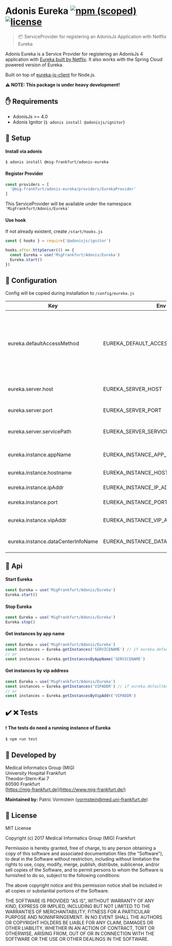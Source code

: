 # Adonis Eureka [![npm (scoped)](https://img.shields.io/npm/v/@mig-frankfurt/adonis-eureka.svg?style=flat-square)](https://www.npmjs.com/package/@mig-frankfurtadonis-eureka) [![license](https://img.shields.io/github/license/mashape/apistatus.svg?style=flat-square)](https://github.com/mig-frankfurt/adonis-eureka/blob/master/LICENSE.txt)

> :package: ServiceProvider for registering an AdonisJs Application with Netflix Eureka

Adonis Eureka is a Service Provider for registering an AdonisJs 4 application with [Eureka built by Netflix](https://github.com/Netflix/eureka). It also works with the Spring Cloud powered version of Eureka.

Built on top of [eureka-js-client](https://github.com/jquatier/eureka-js-client) for Node.js. 

**:warning: NOTE: This package is under heavy development!**

## :hand: Requirements
 - AdonisJs >= 4.0
 - Adonis Ignitor (```$ adonis install @adonisjs/ignitor```)
 
## :hammer: Setup

#### Install via adonis

```shell
$ adonis install @mig-frankfurt/adonis-eureka
```

#### Register Provider

```javascript
const providers = [
  '@mig-frankfurt/adonis-eureka/providers/EurekaProvider'
]
```

This ServiceProvider will be available under the namespace `'MigFrankfurt/Adonis/Eureka'`

#### Use hook

If not already existent, create `/start/hooks.js`

```js
const { hooks } = require('@adonisjs/ignitor')

hooks.after.httpServer(() => {
  const Eureka = use('MigFrankfurt/Adonis/Eureka')
  Eureka.start()
})
```

## :wrench: Configuration

Config will be copied during installation to `/config/eureka.js`

| Key | Env | Default | Description |
| --- | --- | --- | --- |
| eureka.defaultAccessMethod | EUREKA_DEFAULT_ACCESS_METHOD | 'byAppName' | Define the default access method for other instances. Possible: 'byAppName' or 'byVipAddr' |
|||||
| eureka.server.host | EUREKA_SERVER_HOST | 'localhost' | Hostname of the Eureka Server |
| eureka.server.port | EUREKA_SERVER_PORT | 8761 | Port of the Eureka Server  |
| eureka.server.servicePath | EUREKA_SERVER_SERVICE_PATH | '/eureka/apps/' | ServicePath of the Eureka Server|
|||||
| eureka.instance.appName | EUREKA_INSTANCE_APP_NAME | 'AdonisJs Instance' | Instance name shown in Eureka |
| eureka.instance.hostname | EUREKA_INSTANCE_HOSTNAME | 'localhost' | Hostname of the instance |
| eureka.instance.ipAddr | EUREKA_INSTANCE_IP_ADDRESS | ENV('HOST') | IP address of the instance |
| eureka.instance.port | EUREKA_INSTANCE_PORT | ENV('PORT') | Port of the instance |
| eureka.instance.vipAddr | EUREKA_INSTANCE_VIP_ADDRESSS | 'adonisjs.instance' | Vip address of the instance |
| eureka.instance.dataCenterInfoName | EUREKA_INSTANCE_DATACENTER_INFO_NAME | 'MyOwn' | Datacenter Info Name of the Instance |

## :satellite: Api

#### Start Eureka

```js
const Eureka = use('MigFrankfurt/Adonis/Eureka')
Eureka.start()
```

#### Stop Eureka

```js
const Eureka = use('MigFrankfurt/Adonis/Eureka')
Eureka.stop()
```

#### Get instances by app name

```js
const Eureka = use('MigFrankfurt/Adonis/Eureka')
const instances = Eureka.getInstances('SERVICENAME') // if eureka.defaultAccessMethod === 'byAppName'
// or
const instances = Eureka.getInstancesByAppName('SERVICENAME')
```

#### Get instances by vip address

```js
const Eureka = use('MigFrankfurt/Adonis/Eureka')
const instances = Eureka.getInstances('VIPADDR') // if eureka.defaultAccessMethod === 'byVipAddr'
// or
const instances = Eureka.getInstancesByVipAddr('VIPADDR')
```

## :heavy_check_mark: :x: Tests

:exclamation: **The tests do need a running instance of Eureka**

```js
$ npm run test
```

## :hospital: Developed by

Medical Informatics Group (MIG)\
University Hospital Frankfurt\
Theodor-Stern-Kai 7\
60590 Frankfurt\
[https://mig-frankfurt.de](https://www.mig-frankfurt.de/)

**Maintained by:** Patric Vormstein (vormstein@med.uni-frankfurt.de)

## :page_with_curl: License

MIT License

Copyright (c) 2017 Medical Informatics Group (MIG) Frankfurt

Permission is hereby granted, free of charge, to any person obtaining a copy
of this software and associated documentation files (the "Software"), to deal
in the Software without restriction, including without limitation the rights
to use, copy, modify, merge, publish, distribute, sublicense, and/or sell
copies of the Software, and to permit persons to whom the Software is
furnished to do so, subject to the following conditions:

The above copyright notice and this permission notice shall be included in all
copies or substantial portions of the Software.

THE SOFTWARE IS PROVIDED "AS IS", WITHOUT WARRANTY OF ANY KIND, EXPRESS OR
IMPLIED, INCLUDING BUT NOT LIMITED TO THE WARRANTIES OF MERCHANTABILITY,
FITNESS FOR A PARTICULAR PURPOSE AND NONINFRINGEMENT. IN NO EVENT SHALL THE
AUTHORS OR COPYRIGHT HOLDERS BE LIABLE FOR ANY CLAIM, DAMAGES OR OTHER
LIABILITY, WHETHER IN AN ACTION OF CONTRACT, TORT OR OTHERWISE, ARISING FROM,
OUT OF OR IN CONNECTION WITH THE SOFTWARE OR THE USE OR OTHER DEALINGS IN THE
SOFTWARE.
